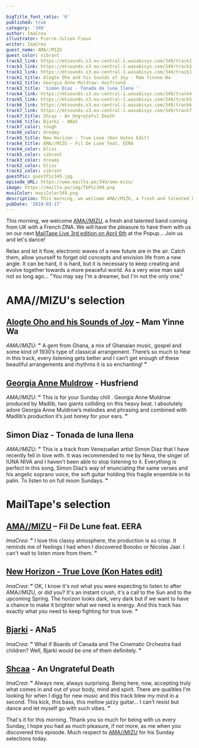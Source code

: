 ```yaml
---

bigTitle_font_ratio: '6'
published: true
category: '349'
author: ImaCrea
illustrator: Pierre-Julien Fieux
writer: ImaCrea
guest_name: AMA//MIZU
guest_color: vibrant
track2_link: https://mtsounds.s3.eu-central-1.wasabisys.com/349/track2.mp3
track3_link: https://mtsounds.s3.eu-central-1.wasabisys.com/349/track3.mp3
track1_link: https://mtsounds.s3.eu-central-1.wasabisys.com/349/track1.mp3
track1_title: Alogte Oho and his Sounds of Joy - Mam Yinnne Wa
track2_title: Georgia Anne Muldrow- Husfriend
track3_title: 'Simon Diaz - Tonada de luna llena '
track4_link: https://mtsounds.s3.eu-central-1.wasabisys.com/349/track4.mp3
track5_link: https://mtsounds.s3.eu-central-1.wasabisys.com/349/track5.mp3
track6_link: https://mtsounds.s3.eu-central-1.wasabisys.com/349/track6.mp3
track7_link: https://mtsounds.s3.eu-central-1.wasabisys.com/349/track7.mp3
track7_title: Shcaa - An Ungrateful Death
track6_title: Bjarki - ANa5
track7_color: rough
track6_color: dreamy
track5_title: New Horizon - True Love (Kon Hates Edit)
track4_title: AMA//MIZU – Fil De Lune feat. EERA
track4_color: bliss
track5_color: vibrant
track3_color: dreamy
track2_color: bliss
track1_color: vibrant
guestPic: guestPic349.jpg
episode_URL: https://www.mailta.pe/349/ama-mizu/
image: https://mailta.pe/img/fbPic349.png
musiColor: musiColor349.png
description: This morning, we welcome AMA//MIZU, a fresh and talented band coming from UK with a French DNA. We will have the pleasure to have them with us on our next MailTape Live 3rd edition on April 6th at the Popup... Join us and let's dance!
pubDate: '2019-03-17'
---
```

This morning, we welcome [AMA//MIZU](https://amamizu.bandcamp.com/), a fresh and talented band coming from UK with a French DNA. We will have the pleasure to have them with us on our next [MailTape Live 3rd edition on April 6th](https://www.helloasso.com/associations/mailtape/evenements/mailtape-live-3) at the Popup... Join us and let's dance!

Relax and let it flow, electronic waves of a new future are in the air. Catch them, allow yourself to forget old concepts and envision life from a new angle. It can be hard, it is hard, but it is necessary to keep creating and evolve together towards a more peaceful world. As a very wise man said not so long ago... "You may say I'm a dreamer, but I'm not the only one."


# AMA//MIZU's selection

## [Alogte Oho and his Sounds of Joy](https://alogteohoandhissoundsofjoy.bandcamp.com) – Mam Yinne Wa 
_AMA//MIZU_: **"** A gem from Ghana, a mix of Ghanaian music, gospel and some kind of 1930’s type of classical arrangement.
There’s so much to hear in this track, every listening gets better and I can’t get enough of these beautiful arrangements and rhythms it is so enchanting! **"** 

## [Georgia Anne Muldrow](https://georgiaannemuldrow.bandcamp.com/) - Husfriend
_AMA//MIZU_: **"** This is for your Sunday chill . Georgia Anne Muldrow produced by Madlib, two giants colliding on this heavy beat.
I absolutely adore Georgia Anne Muldrow’s melodies and phrasing and combined with Madlib’s production it’s just honey for your ears. **"** 

## Simon Diaz - Tonada de luna llena
_AMA//MIZU_: **"** This is a track from Venezuelan artist Simon Diaz that I have recently fell in love with.
It was recommended to me by Neva, the singer of IUNA NIVA and I haven’t been able to stop listening to it.
Everything is perfect in this song, Simon Diaz’s way of enunciating the same verses and his angelic soprano voice, the soft guitar holding this fragile ensemble in its palm.
To listen to on full moon Sundays. **"** 


# MailTape's selection

## [AMA//MIZU](https://amamizu.bandcamp.com/) – Fil De Lune feat. EERA
_ImaCrea_: **"** I love this classy atmosphere, the production is so crisp. It reminds me of feelings I had when I discovered Bonobo or Nicolas Jaar. I can't wait to listen more from them. **"** 

## [New Horizon - True Love (Kon Hates edit)](https://kon1200.bandcamp.com/track/true-love-kon-hates-styrene-edit)
_ImaCrea_: **"** OK, I know it's not what you were expecting to listen to after AMA//MIZU, or did you? It's an instant crush, it's a call to the Sun and to the upcoming Spring. The horizon looks dark, very dark but if we want to have a chance to make it brighter what we need is energy. And this track has exactly what you need to keep fighting for true love. **"** 

## [Bjarki](https://bjarki-official.bandcamp.com/album/happy-earthday) - ANa5
_ImaCrea_: **"** What if Boards of Canada and The Cinematic Orchestra had children? Well, Bjarki would be one of them definitely. **"** 

## [Shcaa](https://shcaa.bandcamp.com/) - An Ungrateful Death
_ImaCrea_: **"** Always new, always surprising. Being here, now, accepting truly what comes in and out of your body, mind and spirit. There are qualities I'm looking for when I digg for new music and this track blew my mind in a second. This kick, this bass, this mellow jazzy guitar... I can't resist but dance and let myself go with such vibes. **"** 


That's it for this morning. Tthank you so much for being with us every Sunday, I hope you had as much pleasure, if not more, as me when you discovered this episode. Much respect to [AMA//MIZU](https://amamizu.bandcamp.com/) for his Sunday selections today.
